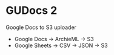 # GUDocs 2

Google Docs to S3 uploader

* Google Docs -> ArchieML -> S3
* Google Sheets -> CSV -> JSON -> S3